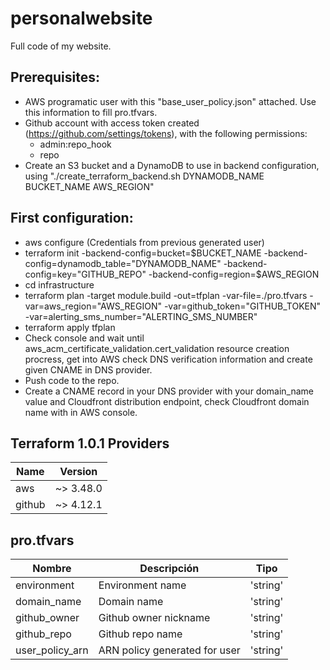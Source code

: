 # personalwebsite
Full code of my website.

## Prerequisites:
- AWS programatic user with this "base_user_policy.json" attached. Use this information to fill pro.tfvars.
- Github account with access token created (https://github.com/settings/tokens), with the following permissions:
    - admin:repo_hook
    - repo
- Create an S3 bucket and a DynamoDB to use in backend configuration, using "./create_terraform_backend.sh DYNAMODB_NAME BUCKET_NAME AWS_REGION"

## First configuration:
- aws configure (Credentials from previous generated user)
- terraform init -backend-config=bucket=$BUCKET_NAME -backend-config=dynamodb_table="DYNAMODB_NAME" -backend-config=key="GITHUB_REPO" -backend-config=region=$AWS_REGION
- cd infrastructure
- terraform plan -target module.build -out=tfplan -var-file=./pro.tfvars -var=aws_region="AWS_REGION" -var=github_token="GITHUB_TOKEN" -var=alerting_sms_number="ALERTING_SMS_NUMBER"
- terraform apply tfplan
- Check console and wait until aws_acm_certificate_validation.cert_validation resource creation procress, get into AWS check DNS verification information and create given CNAME in DNS provider.
- Push code to the repo.
- Create a CNAME record in your DNS provider with your domain_name value and Cloudfront distribution endpoint, check Cloudfront domain name with in AWS console.


## Terraform 1.0.1 Providers

|     Name     |   Version   |
|--------------|-------------|
|     aws      |  ~> 3.48.0  |
|   github     |  ~> 4.12.1  |

## pro.tfvars

|          Nombre           |                        Descripción                              |        Tipo         |
|---------------------------|-----------------------------------------------------------------|---------------------|
|environment                |Environment name                                                 |'string'             |
|domain_name                |Domain name                                                      |'string'             |
|github_owner               |Github owner nickname                                            |'string'             |
|github_repo                |Github repo name                                                 |'string'             |
|user_policy_arn            |ARN policy generated for user                                    |'string'             |